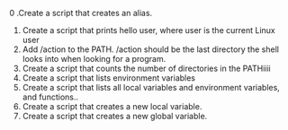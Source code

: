 0 .Create a script that creates an alias.
1. Create a script that prints hello user, where user is the current Linux user
2. Add /action to the PATH. /action should be the last directory the shell looks into when looking for a program.
3. Create a script that counts the number of directories in the PATHiiii
4. Create a script that lists environment variables
5. Create a script that lists all local variables and environment variables, and functions..
6. Create a script that creates a new local variable.
7. Create a script that creates a new global variable.
